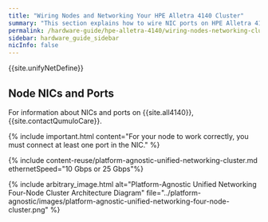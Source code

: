 ```yaml
---
title: "Wiring Nodes and Networking Your HPE Alletra 4140 Cluster"
summary: "This section explains how to wire NIC ports on HPE Alletra 4140 nodes and how to network a cluster."
permalink: /hardware-guide/hpe-alletra-4140/wiring-nodes-networking-cluster.html
sidebar: hardware_guide_sidebar
nicInfo: false
---
```


{{site.unifyNetDefine}}

## Node NICs and Ports
For information about NICs and ports on {{site.all4140}}, {{site.contactQumuloCare}}.

{% include important.html content="For your node to work correctly, you must connect at least one port in the NIC." %}

{% include content-reuse/platform-agnostic-unified-networking-cluster.md ethernetSpeed="10 Gbps or 25 Gbps"%}

{% include arbitrary_image.html alt="Platform-Agnostic Unified Networking Four-Node Cluster Architecture Diagram" file="../platform-agnostic/images/platform-agnostic-unified-networking-four-node-cluster.png" %}
